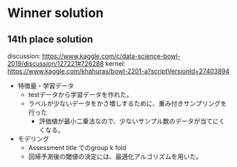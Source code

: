 # Winner solution

## 14th place solution
discussion: https://www.kaggle.com/c/data-science-bowl-2019/discussion/127221#726288
kernel: https://www.kaggle.com/khahuras/bowl-2201-a?scriptVersionId=27403894


- 特徴量・学習データ
  - testデータから学習データを作れた。
  - ラベルが少ないデータをかさ増しするために、重み付きサンプリングを行った
    - 評価値が最小二乗法なので、少ないサンプル数のデータが当てにくくなる。
- モデリング
  - Assessment title でのgroup k fold
  - 回帰予測後の閾値の決定には、最適化アルゴリズムを用いた。
